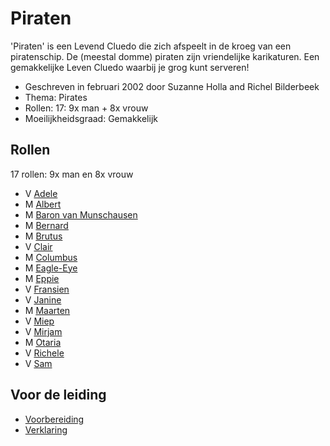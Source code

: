 # Piraten

'Piraten' is een Levend Cluedo die zich afspeelt in de kroeg van een piratenschip.
De (meestal domme) piraten zijn vriendelijke karikaturen.
Een gemakkelijke Leven Cluedo waarbij je grog kunt serveren!

  * Geschreven in februari 2002 door Suzanne Holla and Richel Bilderbeek
  * Thema: Pirates
  * Rollen: 17: 9x man + 8x vrouw
  * Moeilijkheidsgraad: Gemakkelijk

## Rollen

17 rollen: 9x man en 8x vrouw

 * V [Adele](Adele.md)
 * M [Albert](Albert.md)
 * M [Baron van Munschausen](Baron_van_Munschausen.md)
 * M [Bernard](Bernard.md)
 * M [Brutus](Brutus.md)
 * V [Clair](Clair.md)
 * M [Columbus](Columbus.md)
 * M [Eagle-Eye](Eagle-Eye.md)
 * M [Eppie](Eppie.md)
 * V [Fransien](Fransien.md)
 * V [Janine](Janine.md)
 * M [Maarten](Maarten.md)
 * V [Miep](Miep.md)
 * V [Mirjam](Mirjam.md)
 * M [Otaria](Otaria.md)
 * V [Richele](Richele.md)
 * V [Sam](Sam.md)

## Voor de leiding

 * [Voorbereiding](Voorbereiding.md)
 * [Verklaring](Verklaring.md)

